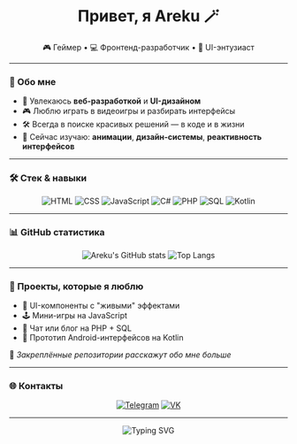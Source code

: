 <h1 align="center">Привет, я Areku 🪄</h1>
<p align="center">🎮 Геймер • 💻 Фронтенд-разработчик • 🎨 UI-энтузиаст</p>

---

### 🧠 Обо мне
- 🔭 Увлекаюсь **веб-разработкой** и **UI-дизайном**
- 🎮 Люблю играть в видеоигры и разбирать интерфейсы
- 🛠️ Всегда в поиске красивых решений — в коде и в жизни
- 🌱 Сейчас изучаю: **анимации**, **дизайн-системы**, **реактивность интерфейсов**

---

### 🛠️ Стек & навыки

<div align="center">
  
![HTML](https://img.shields.io/badge/-HTML5-E34F26?style=for-the-badge&logo=html5&logoColor=white)
![CSS](https://img.shields.io/badge/-CSS3-1572B6?style=for-the-badge&logo=css3&logoColor=white)
![JavaScript](https://img.shields.io/badge/-JavaScript-F7DF1E?style=for-the-badge&logo=javascript&logoColor=black)
![C#](https://img.shields.io/badge/-C%23-239120?style=for-the-badge&logo=c-sharp&logoColor=white)
![PHP](https://img.shields.io/badge/-PHP-777BB4?style=for-the-badge&logo=php&logoColor=white)
![SQL](https://img.shields.io/badge/-SQL-4479A1?style=for-the-badge&logo=mysql&logoColor=white)
![Kotlin](https://img.shields.io/badge/-Kotlin-7F52FF?style=for-the-badge&logo=kotlin&logoColor=white)

</div>

---

### 📊 GitHub статистика

<div align="center">
  
![Areku's GitHub stats](https://github-readme-stats.vercel.app/api?username=areku&show_icons=true&theme=tokyonight&hide=contribs&hide_rank=true)
![Top Langs](https://github-readme-stats.vercel.app/api/top-langs/?username=areku&layout=compact&theme=tokyonight)

</div>

---

### 🧩 Проекты, которые я люблю

- 🎨 UI-компоненты с "живыми" эффектами
- 🕹️ Мини-игры на JavaScript
- 💬 Чат или блог на PHP + SQL
- 📱 Прототип Android-интерфейсов на Kotlin

📌 _Закреплённые репозитории расскажут обо мне больше_

---

### 🌐 Контакты

<div align="center">

[![Telegram](https://img.shields.io/badge/-Telegram-2CA5E0?style=for-the-badge&logo=telegram&logoColor=white)](https://t.me/areku_c)
[![VK](https://img.shields.io/badge/-VK-4680C2?style=for-the-badge&logo=vk&logoColor=white)](https://vk.com/shiorna)

</div>

---

<p align="center">
  <img src="https://readme-typing-svg.demolab.com?font=Fira+Code&size=22&duration=3000&pause=1000&color=78D1E1&center=true&vCenter=true&width=440&lines=Создаю+красивый+интерфейс;Пишу+понятный+код;Живу+своим+делом" alt="Typing SVG" />
</p>
